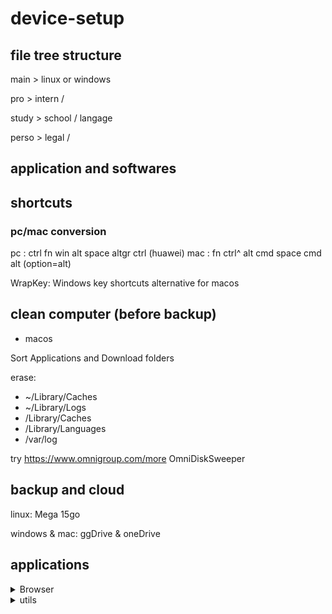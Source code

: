 # device-setup


## file tree structure

main > linux or windows

pro > intern /

study > school / langage

perso > legal /

## application and softwares

## shortcuts

### pc/mac conversion
pc : ctrl fn win alt space altgr ctrl (huawei)
mac : fn ctrl^ alt cmd space cmd alt (option=alt)

WrapKey: Windows key shortcuts alternative for macos

## clean computer (before backup)

- macos

Sort Applications and Download folders

erase: 
- ~/Library/Caches
- ~/Library/Logs
- /Library/Caches
- /Library/Languages
- /var/log

try https://www.omnigroup.com/more OmniDiskSweeper

## backup and cloud

linux: Mega 15go

windows & mac: ggDrive & oneDrive

## applications

<details>
<summary>Browser</summary>
  
- [zen browser](https://zen-browser.app)
  - settings
    - about:config
      - browser.urlbar.trimURLs : false
  - optimisation [rapidfox](https://github.com/Eratas/rapidfox)
  - mods
    - better unloaded tabs
    - transparent zen ([zen zero](https://www.sameerasw.com/zen)
    - [Sine mods](https://github.com/CosmoCreeper/Sine/releases)
</details>

<details>
<summary>utils</summary>

- [ICE (mac)](https://icemenubar.app/)
</details>

